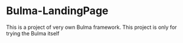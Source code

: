 # Bulma-LandingPage
This is a project of very own Bulma framework. This project is only for trying the Bulma itself